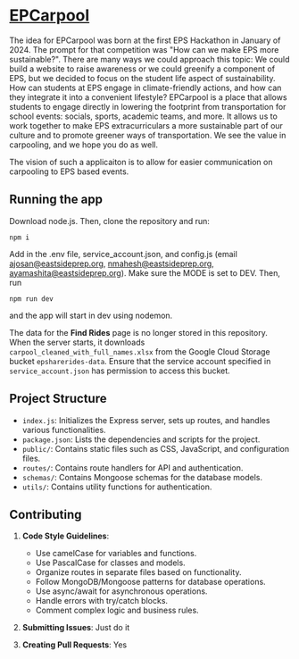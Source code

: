 # [EPCarpool](https://www.epcarpool.com)
The idea for EPCarpool was born at the first EPS Hackathon in January of 2024. The prompt for that competition was "How can we make EPS more sustainable?".
There are many ways we could approach this topic: We could build a website to raise awareness or we could greenify a component of EPS, but we decided to focus on the student life aspect of sustainability. How can students at EPS engage in climate-friendly actions, and how can they integrate it into a convenient lifestyle?
EPCarpool is a place that allows students to engage directly in lowering the footprint from transportation for school events: socials, sports, academic teams, and more. It allows us to work together to make EPS extracurriculars a more sustainable part of our culture and to promote greener ways of transportation. We see the value in carpooling, and we hope you do as well.


The vision of such a applicaiton is to allow for easier communication on carpooling to EPS based events.

## Running the app
Download node.js. Then, clone the repository and run:
```
npm i
```
Add in the .env file, service_account.json, and config.js (email ajosan@eastsideprep.org, nmahesh@eastsideprep.org, ayamashita@eastsideprep.org). Make sure the MODE is set to DEV.  Then, run
```
npm run dev
```
and the app will start in dev using nodemon.

The data for the **Find Rides** page is no longer stored in this repository.
When the server starts, it downloads `carpool_cleaned_with_full_names.xlsx`
from the Google Cloud Storage bucket `epsharerides-data`. Ensure that the
service account specified in `service_account.json` has permission to access
this bucket.

## Project Structure
- `index.js`: Initializes the Express server, sets up routes, and handles various functionalities.
- `package.json`: Lists the dependencies and scripts for the project.
- `public/`: Contains static files such as CSS, JavaScript, and configuration files.
- `routes/`: Contains route handlers for API and authentication.
- `schemas/`: Contains Mongoose schemas for the database models.
- `utils/`: Contains utility functions for authentication.

## Contributing
1. **Code Style Guidelines**:
   - Use camelCase for variables and functions.
   - Use PascalCase for classes and models.
   - Organize routes in separate files based on functionality.
   - Follow MongoDB/Mongoose patterns for database operations.
   - Use async/await for asynchronous operations.
   - Handle errors with try/catch blocks.
   - Comment complex logic and business rules.

2. **Submitting Issues**: Just do it

3. **Creating Pull Requests**: Yes
